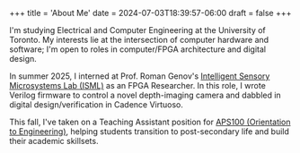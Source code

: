 +++
title = 'About Me'
date = 2024-07-03T18:39:57-06:00
draft = false
+++

I'm studying Electrical and Computer Engineering at the University of Toronto. My interests lie at the intersection of computer hardware and software; I'm open to roles in computer/FPGA architecture and digital design. 

In summer 2025, I interned at Prof. Roman Genov's [Intelligent Sensory Microsystems Lab (ISML)](https://www.eecg.utoronto.edu/~roman/lab/index.html) as an FPGA Researcher. In this role, I wrote Verilog firmware to control a novel depth-imaging camera and dabbled in digital design/verification in Cadence Virtuoso.

This fall, I've taken on a Teaching Assistant position for [APS100 (Orientation to Engineering)](https://engineering.calendar.utoronto.ca/course/aps100h1), helping students transition to post-secondary life and build their academic skillsets. 
